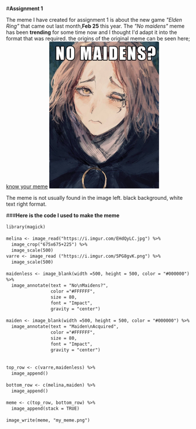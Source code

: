 #**Assignment 1**

The meme I have created for assignment 1 is about the new game *"Elden Ring"*
that came out last month,**Feb 25** this year. The *"No maidens"* meme has been **trending** for some time now
and I thought I'd adapt it into the format that was required.
the origins of the original meme can be seen here;
[know your meme](https://knowyourmeme.com/memes/no-maidens-maidenless)
<img src="/assets/no_maidens.png" alt="no maiden meme" style="width:300px;"/>

The meme is not usually found in the image left. black background, white text right format.

###**Here is the code I used to make the meme**
```
library(magick)

melina <- image_read("https://i.imgur.com/EHdQyLC.jpg") %>% 
  image_crop("675x675+225") %>%
  image_scale(500) 
varre <- image_read ("https://i.imgur.com/5PG8gvK.png") %>%
  image_scale(500)

maidenless <- image_blank(width =500, height = 500, color = "#000000") %>%
  image_annotate(text = "No\nMaidens?", 
                 color ="#FFFFFF", 
                 size = 80, 
                 font = "Impact",
                 gravity = "center")

maiden <- image_blank(width =500, height = 500, color = "#000000") %>%
  image_annotate(text = "Maiden\nAcquired", 
                 color ="#FFFFFF", 
                 size = 80, 
                 font = "Impact",
                 gravity = "center")


top_row <- c(varre,maidenless) %>%
  image_append()

bottom_row <- c(melina,maiden) %>%
  image_append()

meme <- c(top_row, bottom_row) %>%
  image_append(stack = TRUE)

image_write(meme, "my_meme.png")
```